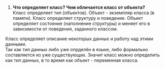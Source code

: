 001. **Что определяет класс? Чем обличается класс от объекта?**  
Класс определяет тип (объектов). Объект - экземпляр класса (в памяти).
Класс определяет структуру и поведение. Объект определяет состояние (наполнение структуры) и меняет его в зависимости от поведения, заданного классом.


Класс определяет описание некоторых данных и работу над этими данными.  
Так как тип данных либо уже опрделён в языке, либо формально составляется из уже существующих. Значит класс можно определить как тип данных, в то время как объект - переменная класса.
